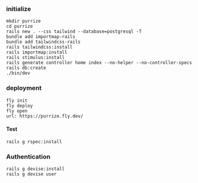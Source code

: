 ### initialize

```
mkdir purrize
cd purrize
rails new . --css tailwind --database=postgresql -T
bundle add importmap-rails
bundle add tailwindcss-rails
rails tailwindcss:install
rails importmap:install
rails stimulus:install
rails generate controller home index --no-helper --no-controller-specs
rails db:create
./bin/dev
```


### deployment

```
fly init
fly deploy
fly open
url: https://purrize.fly.dev/
```

#### Test

```
rails g rspec:install
```

### Authentication

```
rails g devise:install
rails g devise user
```
